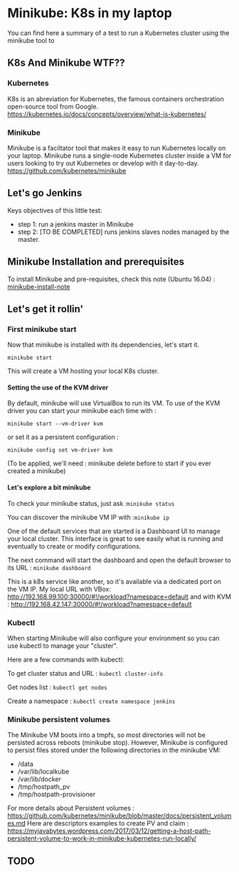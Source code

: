 
# Minikube: K8s in my laptop

You can find here a summary of a test to run a Kubernetes cluster using the minikube tool to

## K8s And Minikube WTF??

### Kubernetes
K8s is an abreviation for Kubernetes, the famous containers orchestration open-source tool from Google.
https://kubernetes.io/docs/concepts/overview/what-is-kubernetes/

### Minikube
Minikube is a faciltator tool that makes it easy to run Kubernetes locally on your laptop. Minikube runs a single-node Kubernetes cluster inside a VM for users looking to try out Kubernetes or develop with it day-to-day.
https://github.com/kubernetes/minikube

## Let's go Jenkins
Keys objectives of this little test:
 * step 1: run a jenkins master in Minikube
 * step 2: [TO BE COMPLETED] runs jenkins slaves nodes managed by the master.

## Minikube Installation and prerequisites

To install Minikube and pre-requisites, check this note (Ubuntu 16.04) :
[minikube-install-note](./minikube-install-note.md)

## Let's get it rollin'

### First minikube start

Now that minikube is installed with its dependencies, let's start it.
```
minikube start
```
This will create a VM hosting your local K8s cluster.

#### Setting the use of the KVM driver
By default, minikube will use VirtualBox to run its VM. To use of the KVM driver you can start your minikube each time with :
```
minikube start --vm-driver kvm
```
or set it as a persistent configuration :
```
minikube config set vm-driver kvm
```
(To be applied, we'll need : minikube delete before to start if you ever created a minikube)

#### Let's explore a bit minikube

To check your minikube status, just ask :```minikube status```

You can discover the minikube VM IP with :```minikube ip```

One of the default services that are started is a Dashboard UI to manage your local cluster.
This interface is great to see easily what is running and eventually to create or modify configurations.

The next command will start the dashboard and open the default browser to its URL : ```minikube dashboard```

This is a k8s service like another, so it's available via a dedicated port on the VM IP.
  My local URL with VBox: http://192.168.99.100:30000/#!/workload?namespace=default
  and with KVM : http://192.168.42.147:30000/#!/workload?namespace=default

### Kubectl
When starting Minikube will also configure your environment so you can use kubectl to manage your "cluster".

Here are a few commands with kubectl:

To get cluster status and URL : ```kubectl cluster-info```

Get nodes list : ```kubectl get nodes```

Create a namespace : ```kubectl create namespace jenkins```

### Minikube persistent volumes

The Minikube VM boots into a tmpfs, so most directories will not be persisted across reboots (minikube stop). However, Minikube is configured to persist files stored under the following directories in the minikube VM:
 * /data
 * /var/lib/localkube
 * /var/lib/docker
 * /tmp/hostpath_pv
 * /tmp/hostpath-provisioner

For more details about Persistent volumes : https://github.com/kubernetes/minikube/blob/master/docs/persistent_volumes.md
Here are descriptors examples to create PV and claim : https://myjavabytes.wordpress.com/2017/03/12/getting-a-host-path-persistent-volume-to-work-in-minikube-kubernetes-run-locally/









## TODO
